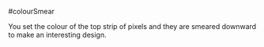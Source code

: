 #colourSmear

You set the colour of the top strip of pixels and they are smeared downward to make an interesting design.
